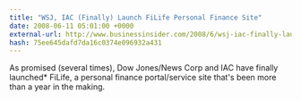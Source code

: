 ```yaml
---
title: "WSJ, IAC (Finally) Launch FiLife Personal Finance Site"
date: 2008-06-11 05:01:00 +0000
external-url: http://www.businessinsider.com/2008/6/wsj-iac-finally-launch-filife-personal-finance-site
hash: 75ee645dafd7da16c0374e096932a431
---
```


As promised (several times), Dow Jones/News Corp and IAC have finally launched* FiLife, a personal finance portal/service site that's been more than a year in the making.
